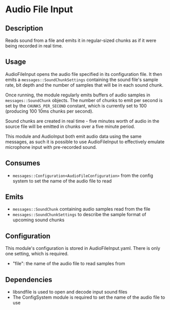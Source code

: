 Audio File Input
================

## Description

Reads sound from a file and emits it in regular-sized chunks as if it were
being recorded in real time.

## Usage

AudioFileInput opens the audio file specified in its configuration file. It
then emits a `messages::SoundChunkSettings` containing the sound file's sample
rate, bit depth and the number of samples that will be in each sound chunk.

Once running, the module regularly emits buffers of audio samples in
`messages::SoundChunk` objects. The number of chunks to emit per second is set
by the `CHUNKS_PER_SECOND` constant, which is currently set to 100 (producing
100 10ms chunks per second).

Sound chunks are created in real time - five minutes worth of audio in the
source file will be emitted in chunks over a five minute period.

This module and AudioInput both emit audio data using the same messages, as
such it is possible to use AudioFileInput to effectively emulate microphone
input with pre-recorded sound.

## Consumes

* `messages::Configuration<AudioFileConfiguration>` from the config system to
  set the name of the audio file to read

## Emits

* `messages::SoundChunk` containing audio samples read from the file
* `messages::SoundChunkSettings` to describe the sample format of upcoming
  sound chunks

## Configuration

This module's configuration is stored in AudioFileInput.yaml. There is only one
setting, which is required.

* "file": the name of the audio file to read samples from

## Dependencies

* libsndfile is used to open and decode input sound files
* The ConfigSystem module is required to set the name of the audio file to use

